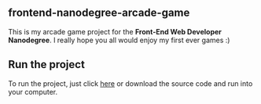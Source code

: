 ## frontend-nanodegree-arcade-game

This is my arcade game project for the **Front-End Web Developer Nanodegree**.
I really hope you all would enjoy my first ever games :)

## Run the project

To run the project, just click [here](https://guglio.github.io/frontend-nanodegree-arcade-game/) or download the source code and run into your computer.
